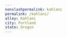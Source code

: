 ```yaml
---
﻿nonslashpermalink: kahlani
permalink: /kahlani/
alley: Kahlani
city: Portland
state: Oregon
---
```

